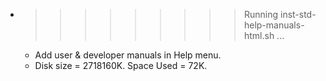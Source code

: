 * >>>>>>>>> Running inst-std-help-manuals-html.sh ...
  * Add user & developer manuals in Help menu.
  * Disk size = 2718160K. Space Used = 72K.
